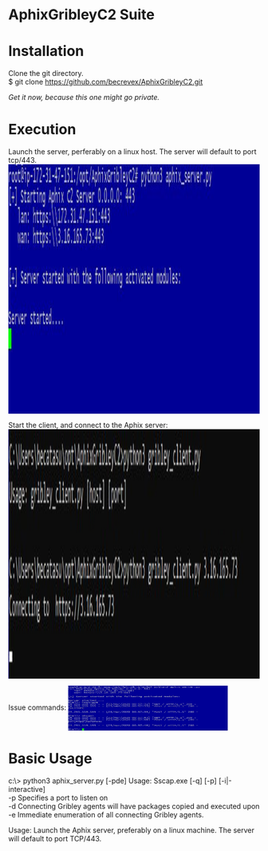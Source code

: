# AphixGribleyC2 Suite

# Installation
Clone the git directory.<br>
$ git clone https://github.com/becrevex/AphixGribleyC2.git<br>

<i>Get it now, because this one might go private.</i>

# Execution

Launch the server, perferably on a linux host.  The server will default to port tcp/443.
<img align="center" src="https://github.com/becrevex/AphixGribleyC2/blob/master/img/start_server.jpg" width="700" height="500" />


Start the client, and connect to the Aphix server:
<img align="center" src="https://github.com/becrevex/AphixGribleyC2/blob/master/img/run_client.jpg" width="700" height="500" />

Issue commands:
<img align="center" src="https://github.com/becrevex/AphixGribleyC2/blob/master/img/issue_commands.JPG" width="320" height="90" />



# Basic Usage
c:\\> python3 aphix_server.py [-pde]
Usage: Sscap.exe [-q] [-p] [-i|-interactive]<br>
     -p     Specifies a port to listen on<br>
     -d     Connecting Gribley agents will have packages copied and executed upon <br>
     -e     Immediate enumeration of all connecting Gribley agents.<br>

Usage:
Launch the Aphix server, preferably on a linux machine.  The server will default to port TCP/443.

